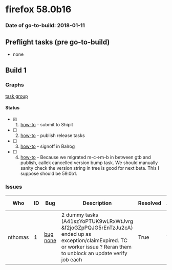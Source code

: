 # firefox 58.0b16

### Date of go-to-build: 2018-01-11

## Preflight tasks (pre go-to-build)
- none

## Build 1  

### Graphs
[task group](https://tools.taskcluster.net/push-inspector/#/SS1je0y2Sy2-t35x5sYZOA)


#### Status
- [x] 1.  [how-to](https://wiki.mozilla.org/Release:Release_Automation_on_Mercurial:Starting_a_Release#Submit_to_Ship_It)  - submit to Shipit
- [ ] 2.  [how-to](https://github.com/mozilla-releng/releasewarrior-2.0/wiki/Release-Promotion-Tasks#publish-the-release)  - publish release tasks
- [ ] 3.  [how-to](https://github.com/mozilla-releng/releasewarrior-2.0/wiki/Release-Promotion-Tasks#obtain-sign-offs-for-changes)  - signoff in Balrog
- [ ] 4.  [how-to](https://tools.taskcluster.net/groups/SS1je0y2Sy2-t35x5sYZOA/tasks/INyW0CckTYGxOlcqT0e5Lg/details)  - Because we migrated m-c->m-b in between gtb and publish, callek cancelled version bump task. We should manually sanity check the version string in tree is good for next beta. This I suppose should be 59.0b1.

### Issues
| Who                 | ID               | Bug                                                                 | Description                | Resolved                | Future Threat                |
| ------------------- | ---------------- | ------------------------------------------------------------------- | -------------------------- | ----------------------- | ---------------------------- |
| nthomas  | 1 | [bug none](https://bugzil.la/none)        | 2 dummy tasks (A41szYoPTUK9wLRxWtJvrg &f2joGZpPQJG5rEnTzJu2cA) ended up as exception/claimExpired. TC or worker issue ? Reran them to unblock an update verify job each | True | True |

